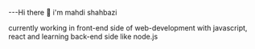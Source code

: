  ---Hi there :ramen: i'm mahdi shahbazi
 
currently working in front-end side of web-development with javascript, react and learning back-end side like node.js
